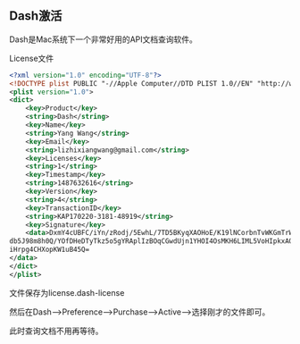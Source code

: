 ## Dash激活

Dash是Mac系统下一个非常好用的API文档查询软件。

License文件
```xml
<?xml version="1.0" encoding="UTF-8"?>
<!DOCTYPE plist PUBLIC "-//Apple Computer//DTD PLIST 1.0//EN" "http://www.apple.com/DTDs/PropertyList-1.0.dtd">
<plist version="1.0">
<dict>
    <key>Product</key>
    <string>Dash</string>
    <key>Name</key>
    <string>Yang Wang</string>
    <key>Email</key>
    <string>lizhixiangwang@gmail.com</string>
    <key>Licenses</key>
    <string>1</string>
    <key>Timestamp</key>
    <string>1487632616</string>
    <key>Version</key>
    <string>4</string>
    <key>TransactionID</key>
    <string>KAP170220-3181-48919</string>
    <key>Signature</key>
    <data>DxmY4cUBFC/iYn/zRodj/5EwhL/7TD5BKyqXAOHoE/K19lNCorbnTvWKGmTrWJC242/mT8DJ7Zod
db5J98m8h0Q/YOfDHeDTyTkz5o5gYRAplIzBOqCGwdUjn1YHOI4OsMKH6LIML5VoHIpkxAOQwmmH
iHrpg4CHXopKW1uB45Q=
</data>
</dict>
</plist>
```

文件保存为license.dash-license

然后在Dash-->Preference-->Purchase-->Active-->选择刚才的文件即可。

此时查询文档不用再等待。